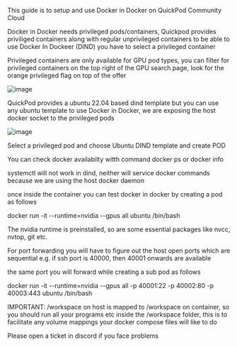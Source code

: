 




This guide is to setup and use Docker in Docker on QuickPod Community Cloud

Docker in Docker  needs privileged pods/containers, Quickpod provides priviliged containers along with regular unprivileged containers to be able to use Docker In Dockeer (DIND) you have to select a privileged container

Privileged containers are only available for GPU pod types, you can filter for privileged containers on the top right of the GPU search page, look for the orange privileged flag on top of the offer

![image](https://github.com/user-attachments/assets/8400aa1a-114a-440a-bcda-09cacc4326ec)

QuickPod provides a ubuntu 22.04 based dind template but you can use any ubuntu template to use Docker in Docker, we are exposing  the host docker socket to the privileged pods

![image](https://github.com/user-attachments/assets/4408ea02-aa59-4386-8675-df54439f02bd)

Select a privileged pod and choose Ubuntu DIND template and create POD

You can check docker availabilty witth command docker ps or docker info

systemctl will not work in dind, neither will service docker commands because we are using the host docker daemon

once inside the container you can test docker in docker by creating a pod as follows

docker run -it --runtime=nvidia --gpus all ubuntu /bin/bash

The nvidia runtime is preinstalled, so are some essential packages like nvcc, nvtop, git etc.

For port forwarding you will have to figure out the host open ports which are sequential e.g. if ssh port is 40000, then 40001 onwards are available

the same port you will forward while creating a sub pod as follows

docker run -it --runtime=nvidia --gpus all -p 40001:22 -p 40002:80 -p 40003:443 ubuntu /bin/bash

IMPORTANT: /workspace on host is mapped to /workspace on container, so you should run all your programs etc inside the /workspace folder, this is to facilitate any volume mappings your docker compose files will like to do

Please open a ticket in discord if you face problems


